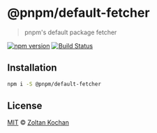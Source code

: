 # @pnpm/default-fetcher

> pnpm's default package fetcher

<!--@shields('npm', 'travis')-->
[![npm version](https://img.shields.io/npm/v/@pnpm/default-fetcher.svg)](https://www.npmjs.com/package/@pnpm/default-fetcher) [![Build Status](https://img.shields.io/travis/pnpm/default-fetcher/master.svg)](https://travis-ci.org/pnpm/default-fetcher)
<!--/@-->

## Installation

```sh
npm i -S @pnpm/default-fetcher
```

## License

[MIT](./LICENSE) © [Zoltan Kochan](https://www.kochan.io/)
